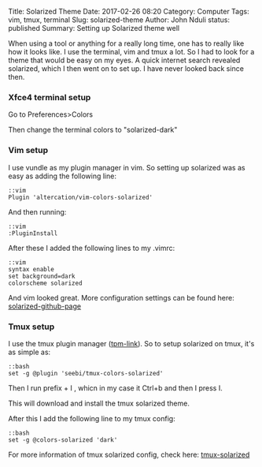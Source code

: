 Title: Solarized Theme
Date: 2017-02-26 08:20
Category: Computer
Tags: vim, tmux, terminal
Slug: solarized-theme
Author: John Nduli
status: published
Summary: Setting up Solarized theme well 

When using a tool or anything for a really long time, one has to
really like how it looks like. I use the terminal, vim and tmux a
lot. So I had to look for a theme that would be easy on my eyes. A
quick internet search revealed solarized, which I then went on to
set up. I have never looked back since then.

### Xfce4 terminal setup ###
Go to Preferences>Colors

Then change the terminal colors to "solarized-dark"

### Vim setup ###
I use vundle as my plugin manager in vim. So setting up solarized
was as easy as adding the following line:
    
    ::vim
    Plugin 'altercation/vim-colors-solarized'

And then running:

    ::vim
    :PluginInstall

After these I added the following lines to my  .vimrc:
    
    ::vim
    syntax enable
    set background=dark
    colorscheme solarized

And vim looked great.
More configuration settings can be found here:
[solarized-github-page](https://github.com/altercation/vim-colors-solarized)

### Tmux setup ###
I use the tmux plugin manager ([tpm-link](https://github.com/tmux-plugins/tpm)). 
So to setup solarized on tmux, it's as simple as:
    
    ::bash
    set -g @plugin 'seebi/tmux-colors-solarized'

Then I run prefix + I , whicn in my case it Ctrl+b and then I
press I.

This will download and install the tmux solarized theme.

After this I add the following line to my tmux config:

    ::bash
    set -g @colors-solarized 'dark'

For more information of tmux solarized config, check here:
[tmux-solarized](https://github.com/seebi/tmux-colors-solarized)
